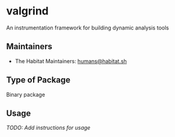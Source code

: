 # valgrind

An instrumentation framework for building dynamic analysis tools

## Maintainers

* The Habitat Maintainers: <humans@habitat.sh>

## Type of Package

Binary package

## Usage

*TODO: Add instructions for usage*
